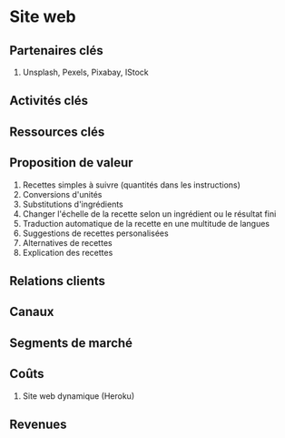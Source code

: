 # Site web

## Partenaires clés
1. Unsplash, Pexels, Pixabay, IStock
## Activités clés
## Ressources clés
## Proposition de valeur
1. Recettes simples à suivre (quantités dans les instructions)
1. Conversions d'unités
1. Substitutions d'ingrédients
1. Changer l'échelle de la recette selon un ingrédient ou le résultat fini
1. Traduction automatique de la recette en une multitude de langues
1. Suggestions de recettes personalisées
1. Alternatives de recettes
1. Explication des recettes
## Relations clients
## Canaux
## Segments de marché
## Coûts
1. Site web dynamique (Heroku)
## Revenues
